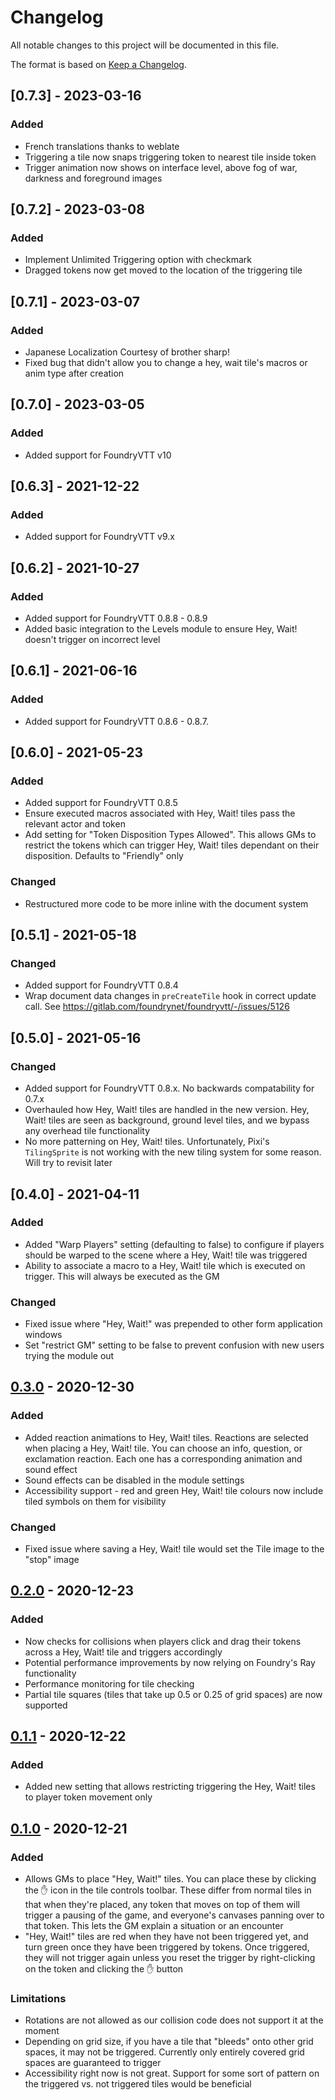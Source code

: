 # Changelog

All notable changes to this project will be documented in this file.

The format is based on [Keep a Changelog](https://keepachangelog.com/en/1.0.0/).

## [0.7.3] - 2023-03-16

### Added

 - French translations thanks to weblate
 - Triggering a tile now snaps triggering token to nearest tile inside token
 - Trigger animation now shows on interface level, above fog of war, darkness and foreground images

## [0.7.2] - 2023-03-08

### Added

 - Implement Unlimited Triggering option with checkmark
 - Dragged tokens now get moved to the location of the triggering tile

## [0.7.1] - 2023-03-07

### Added
 - Japanese Localization Courtesy of brother sharp!
 - Fixed bug that didn't allow you to change a hey, wait tile's macros or anim type after creation

## [0.7.0] - 2023-03-05

### Added
 - Added support for FoundryVTT v10

## [0.6.3] - 2021-12-22

### Added

- Added support for FoundryVTT v9.x

## [0.6.2] - 2021-10-27

### Added

- Added support for FoundryVTT 0.8.8 - 0.8.9
- Added basic integration to the Levels module to ensure Hey, Wait! doesn't trigger on incorrect level

## [0.6.1] - 2021-06-16

### Added

- Added support for FoundryVTT 0.8.6 - 0.8.7.

## [0.6.0] - 2021-05-23

### Added

- Added support for FoundryVTT 0.8.5
- Ensure executed macros associated with Hey, Wait! tiles pass the relevant actor and token
- Add setting for "Token Disposition Types Allowed". This allows GMs to restrict the tokens which can trigger Hey, Wait! tiles dependant on their disposition. Defaults to "Friendly" only

### Changed

- Restructured more code to be more inline with the document system

## [0.5.1] - 2021-05-18

### Changed

- Added support for FoundryVTT 0.8.4
- Wrap document data changes in `preCreateTile` hook in correct update call. See https://gitlab.com/foundrynet/foundryvtt/-/issues/5126

## [0.5.0] - 2021-05-16

### Changed

- Added support for FoundryVTT 0.8.x. No backwards compatability for 0.7.x
- Overhauled how Hey, Wait! tiles are handled in the new version. Hey, Wait! tiles are seen as background, ground level tiles, and we bypass any overhead tile functionality
- No more patterning on Hey, Wait! tiles. Unfortunately, Pixi's `TilingSprite` is not working with the new tiling system for some reason. Will try to revisit later

## [0.4.0] - 2021-04-11

### Added

- Added "Warp Players" setting (defaulting to false) to configure if players should be warped to the scene where a Hey, Wait! tile was triggered
- Ability to associate a macro to a Hey, Wait! tile which is executed on trigger. This will always be executed as the GM

### Changed

- Fixed issue where "Hey, Wait!" was prepended to other form application windows
- Set "restrict GM" setting to be false to prevent confusion with new users trying the module out

## [0.3.0] - 2020-12-30

### Added

- Added reaction animations to Hey, Wait! tiles. Reactions are selected when placing a Hey, Wait! tile. You can choose an info, question, or exclamation reaction. Each one has a corresponding animation and sound effect
- Sound effects can be disabled in the module settings
- Accessibility support - red and green Hey, Wait! tile colours now include tiled symbols on them for visibility

### Changed
- Fixed issue where saving a Hey, Wait! tile would set the Tile image to the "stop" image

## [0.2.0] - 2020-12-23

### Added

- Now checks for collisions when players click and drag their tokens across a Hey, Wait! tile and triggers accordingly
- Potential performance improvements by now relying on Foundry's Ray functionality
- Performance monitoring for tile checking
- Partial tile squares (tiles that take up 0.5 or 0.25 of grid spaces) are now supported

## [0.1.1] - 2020-12-22

### Added

- Added new setting that allows restricting triggering the Hey, Wait! tiles to player token movement only

## [0.1.0] - 2020-12-21

### Added

- Allows GMs to place "Hey, Wait!" tiles. You can place these by clicking the :hand: icon in the tile controls toolbar. These differ from normal tiles in that when they're placed, any token that moves on top of them will trigger a pausing of the game, and everyone's canvases panning over to that token. This lets the GM explain a situation or an encounter
- "Hey, Wait!" tiles are red when they have not been triggered yet, and turn green once they have been triggered by tokens. Once triggered, they will not trigger again unless you reset the trigger by right-clicking on the token and clicking the :hand: button

### Limitations

- Rotations are not allowed as our collision code does not support it at the moment
- Depending on grid size, if you have a tile that "bleeds" onto other grid spaces, it may not be triggered. Currently only entirely covered grid spaces are guaranteed to trigger
- Accessibility right now is not great. Support for some sort of pattern on the triggered vs. not triggered tiles would be beneficial

[0.3.0]: https://github.com/1000nettles/hey-wait/compare/v0.2.0...v0.3.0
[0.2.0]: https://github.com/1000nettles/hey-wait/compare/v0.1.1...v0.2.0
[0.1.1]: https://github.com/1000nettles/hey-wait/compare/v0.1.0...v0.1.1
[0.1.0]: https://github.com/1000nettles/hey-wait/releases/tag/v0.1.0
